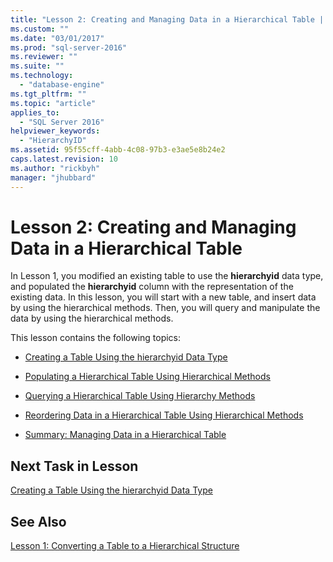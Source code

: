 ```yaml
---
title: "Lesson 2: Creating and Managing Data in a Hierarchical Table | Microsoft Docs"
ms.custom: ""
ms.date: "03/01/2017"
ms.prod: "sql-server-2016"
ms.reviewer: ""
ms.suite: ""
ms.technology: 
  - "database-engine"
ms.tgt_pltfrm: ""
ms.topic: "article"
applies_to: 
  - "SQL Server 2016"
helpviewer_keywords: 
  - "HierarchyID"
ms.assetid: 95f55cff-4abb-4c08-97b3-e3ae5e8b24e2
caps.latest.revision: 10
ms.author: "rickbyh"
manager: "jhubbard"
---
```

# Lesson 2: Creating and Managing Data in a Hierarchical Table
In Lesson 1, you modified an existing table to use the **hierarchyid** data type, and populated the **hierarchyid** column with the representation of the existing data. In this lesson, you will start with a new table, and insert data by using the hierarchical methods. Then, you will query and manipulate the data by using the hierarchical methods.  
  
This lesson contains the following topics:  
  
-   [Creating a Table Using the hierarchyid Data Type](../../../relational-databases/tables/tutorials/lesson-2-1-creating-a-table-using-the-hierarchyid-data-type.md)  
  
-   [Populating a Hierarchical Table Using Hierarchical Methods](../../../relational-databases/tables/tutorials/lesson-2-2-populating-a-hierarchical-table-using-hierarchical-methods.md)  
  
-   [Querying a Hierarchical Table Using Hierarchy Methods](../../../relational-databases/tables/tutorials/lesson-2-3-querying-a-hierarchical-table-using-hierarchy-methods.md)  
  
-   [Reordering Data in a Hierarchical Table Using Hierarchical Methods](../../../relational-databases/tables/tutorials/lesson-2-4-reordering-data-in-a-hierarchical-table-using-hierarchical-methods.md)  
  
-   [Summary: Managing Data in a Hierarchical Table](../../../relational-databases/tables/tutorials/lesson-2-5-summary-managing-data-in-a-hierarchical-table.md)  
  
## Next Task in Lesson  
[Creating a Table Using the hierarchyid Data Type](../../../relational-databases/tables/tutorials/lesson-2-1-creating-a-table-using-the-hierarchyid-data-type.md)  
  
## See Also  
[Lesson 1: Converting a Table to a Hierarchical Structure](../../../relational-databases/tables/tutorials/lesson-1-converting-a-table-to-a-hierarchical-structure.md)  
  
  
  
